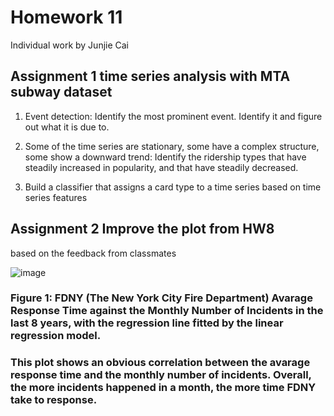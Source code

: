 
# Homework 11
Individual work by Junjie Cai<br>

## Assignment 1 time series analysis with MTA subway dataset

1. Event detection: Identify the most prominent event. Identify it and figure out what it is due to.

2. Some of the time series are stationary, some have a complex structure, some show a downward trend: Identify the ridership types that have steadily increased in popularity, and that have steadily decreased. 

3. Build a classifier that assigns a card type to a time series based on time series features

## Assignment 2 Improve the plot from HW8 

based on the feedback from classmates

 ![image](FDNY_Response_revised.png)
 
### Figure 1: FDNY (The New York City Fire Department) Avarage Response Time against the Monthly Number of Incidents in the last 8 years, with the regression line fitted by the linear regression model.
### This plot shows an obvious correlation between the avarage response time and the monthly number of incidents. Overall, the more incidents happened in a month, the more time FDNY take to response.